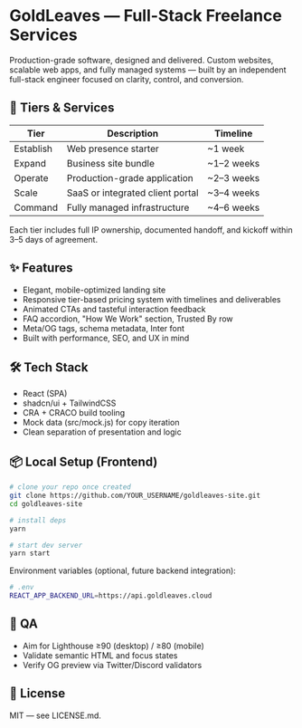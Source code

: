 # GoldLeaves — Full-Stack Freelance Services

Production-grade software, designed and delivered.
Custom websites, scalable web apps, and fully managed systems — built by an independent full-stack engineer focused on clarity, control, and conversion.

## 🚀 Tiers & Services

| Tier       | Description                      | Timeline   |
|-----------|----------------------------------|------------|
| Establish | Web presence starter             | ~1 week    |
| Expand    | Business site bundle             | ~1–2 weeks |
| Operate   | Production-grade application     | ~2–3 weeks |
| Scale     | SaaS or integrated client portal | ~3–4 weeks |
| Command   | Fully managed infrastructure     | ~4–6 weeks |

Each tier includes full IP ownership, documented handoff, and kickoff within 3–5 days of agreement.

## ✨ Features

- Elegant, mobile-optimized landing site
- Responsive tier-based pricing system with timelines and deliverables
- Animated CTAs and tasteful interaction feedback
- FAQ accordion, "How We Work" section, Trusted By row
- Meta/OG tags, schema metadata, Inter font
- Built with performance, SEO, and UX in mind

## 🛠 Tech Stack

- React (SPA)
- shadcn/ui + TailwindCSS
- CRA + CRACO build tooling
- Mock data (src/mock.js) for copy iteration
- Clean separation of presentation and logic

## 📦 Local Setup (Frontend)

```bash
# clone your repo once created
git clone https://github.com/YOUR_USERNAME/goldleaves-site.git
cd goldleaves-site

# install deps
yarn

# start dev server
yarn start
```

Environment variables (optional, future backend integration):

```bash
# .env
REACT_APP_BACKEND_URL=https://api.goldleaves.cloud
```

## 🧪 QA
- Aim for Lighthouse ≥90 (desktop) / ≥80 (mobile)
- Validate semantic HTML and focus states
- Verify OG preview via Twitter/Discord validators

## 📄 License

MIT — see LICENSE.md.